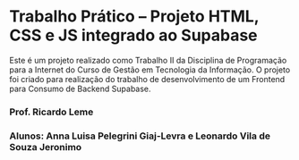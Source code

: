 # Trabalho Prático – Projeto HTML, CSS e JS integrado ao Supabase
Este é um projeto realizado como Trabalho II da Disciplina de Programação para a Internet do Curso de Gestão em Tecnologia da Informação. O projeto foi criado para realização do trabalho de desenvolvimento de um Frontend para Consumo de Backend Supabase.

### Prof. Ricardo Leme
### Alunos: Anna Luisa Pelegrini Giaj-Levra e Leonardo Vila de Souza Jeronimo
